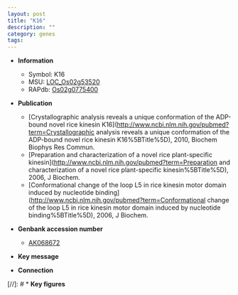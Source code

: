 ```yaml
---
layout: post
title: "K16"
description: ""
category: genes
tags: 
---
```


* **Information**  
    + Symbol: K16  
    + MSU: [LOC_Os02g53520](http://rice.uga.edu/cgi-bin/ORF_infopage.cgi?orf=LOC_Os02g53520)  
    + RAPdb: [Os02g0775400](http://rapdb.dna.affrc.go.jp/viewer/gbrowse_details/irgsp1?name=Os02g0775400)  

* **Publication**  
    + [Crystallographic analysis reveals a unique conformation of the ADP-bound novel rice kinesin K16](http://www.ncbi.nlm.nih.gov/pubmed?term=Crystallographic analysis reveals a unique conformation of the ADP-bound novel rice kinesin K16%5BTitle%5D), 2010, Biochem Biophys Res Commun.
    + [Preparation and characterization of a novel rice plant-specific kinesin](http://www.ncbi.nlm.nih.gov/pubmed?term=Preparation and characterization of a novel rice plant-specific kinesin%5BTitle%5D), 2006, J Biochem.
    + [Conformational change of the loop L5 in rice kinesin motor domain induced by nucleotide binding](http://www.ncbi.nlm.nih.gov/pubmed?term=Conformational change of the loop L5 in rice kinesin motor domain induced by nucleotide binding%5BTitle%5D), 2006, J Biochem.

* **Genbank accession number**  
    + [AK068672](http://www.ncbi.nlm.nih.gov/nuccore/AK068672)

* **Key message**  

* **Connection**  

[//]: # * **Key figures**  


